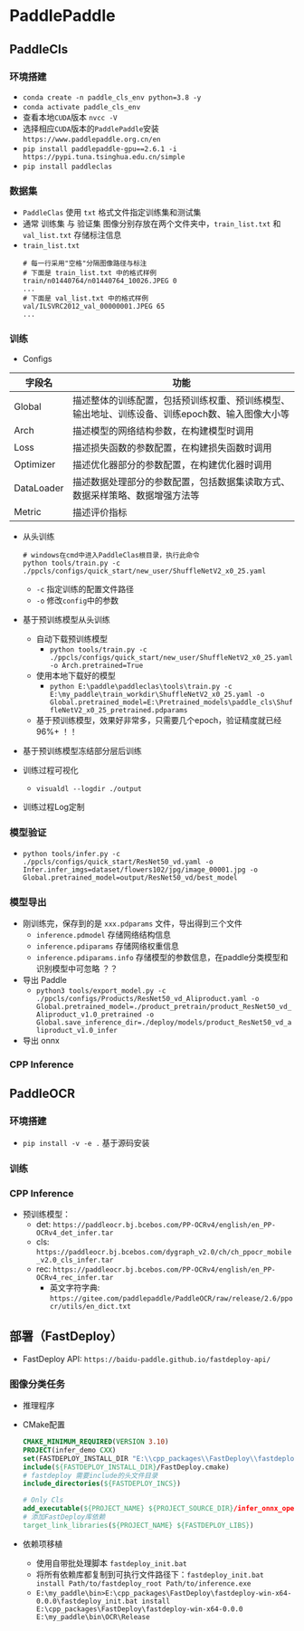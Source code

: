 # PaddlePaddle

## PaddleCls
### 环境搭建
- `conda create -n paddle_cls_env python=3.8 -y`
- `conda activate paddle_cls_env`
- 查看本地`CUDA`版本 `nvcc -V`
- 选择相应`CUDA`版本的`PaddlePaddle`安装 `https://www.paddlepaddle.org.cn/en`
- `pip install paddlepaddle-gpu==2.6.1 -i https://pypi.tuna.tsinghua.edu.cn/simple`
- `pip install paddleclas`

### 数据集
- `PaddleClas` 使用 `txt` 格式文件指定训练集和测试集
- 通常 训练集 与 验证集 图像分别存放在两个文件夹中，`train_list.txt` 和 `val_list.txt` 存储标注信息
- `train_list.txt`
  ```
  # 每一行采用"空格"分隔图像路径与标注
  # 下面是 train_list.txt 中的格式样例
  train/n01440764/n01440764_10026.JPEG 0
  ...
  # 下面是 val_list.txt 中的格式样例
  val/ILSVRC2012_val_00000001.JPEG 65
  ...
  ```

### 训练
- Configs
  
字段名|功能
----|----
Global|描述整体的训练配置，包括预训练权重、预训练模型、输出地址、训练设备、训练epoch数、输入图像大小等
Arch|描述模型的网络结构参数，在构建模型时调用
Loss|描述损失函数的参数配置，在构建损失函数时调用
Optimizer|描述优化器部分的参数配置，在构建优化器时调用
DataLoader|描述数据处理部分的参数配置，包括数据集读取方式、数据采样策略、数据增强方法等
Metric|描述评价指标

- 从头训练
  ```
  # windows在cmd中进入PaddleClas根目录，执行此命令
  python tools/train.py -c ./ppcls/configs/quick_start/new_user/ShuffleNetV2_x0_25.yaml
  ```
  - `-c` 指定训练的配置文件路径
  - `-o` 修改`config`中的参数

- 基于预训练模型从头训练
  - 自动下载预训练模型
    - `python tools/train.py -c ./ppcls/configs/quick_start/new_user/ShuffleNetV2_x0_25.yaml -o Arch.pretrained=True`
  - 使用本地下载好的模型
    - `python E:\paddle\paddleclas\tools\train.py -c E:\my_paddle\train_workdir\ShuffleNetV2_x0_25.yaml -o Global.pretrained_model=E:\Pretrained_models\paddle_cls\ShuffleNetV2_x0_25_pretrained.pdparams`
  - 基于预训练模型，效果好非常多，只需要几个epoch，验证精度就已经96%+ ！！
- 基于预训练模型冻结部分层后训练 
- 训练过程可视化
  - `visualdl --logdir ./output`
- 训练过程Log定制

### 模型验证
- `python tools/infer.py -c ./ppcls/configs/quick_start/ResNet50_vd.yaml -o Infer.infer_imgs=dataset/flowers102/jpg/image_00001.jpg -o Global.pretrained_model=output/ResNet50_vd/best_model`

### 模型导出
- 刚训练完，保存到的是 `xxx.pdparams` 文件，导出得到三个文件 
  - `inference.pdmodel`  存储网络结构信息
  - `inference.pdiparams`  存储网络权重信息
  - `inference.pdiparams.info`  存储模型的参数信息，在paddle分类模型和识别模型中可忽略 ？？
- 导出 Paddle
  - `python3 tools/export_model.py -c ./ppcls/configs/Products/ResNet50_vd_Aliproduct.yaml -o Global.pretrained_model=./product_pretrain/product_ResNet50_vd_Aliproduct_v1.0_pretrained -o Global.save_inference_dir=./deploy/models/product_ResNet50_vd_aliproduct_v1.0_infer`
- 导出 onnx


### CPP Inference

## PaddleOCR
### 环境搭建
- `pip install -v -e .`  基于源码安装

### 训练

### CPP Inference

- 预训练模型：
  - det: `https://paddleocr.bj.bcebos.com/PP-OCRv4/english/en_PP-OCRv4_det_infer.tar`
  - cls: `https://paddleocr.bj.bcebos.com/dygraph_v2.0/ch/ch_ppocr_mobile_v2.0_cls_infer.tar`
  - rec: `https://paddleocr.bj.bcebos.com/PP-OCRv4/english/en_PP-OCRv4_rec_infer.tar`
    - 英文字符字典: `https://gitee.com/paddlepaddle/PaddleOCR/raw/release/2.6/ppocr/utils/en_dict.txt`


## 部署（FastDeploy）
- FastDeploy API: `https://baidu-paddle.github.io/fastdeploy-api/`

### 图像分类任务
- 推理程序

- CMake配置
  ```cmake
  CMAKE_MINIMUM_REQUIRED(VERSION 3.10)
  PROJECT(infer_demo CXX)
  set(FASTDEPLOY_INSTALL_DIR "E:\\cpp_packages\\FastDeploy\\fastdeploy-win-x64-0.0.0")
  include(${FASTDEPLOY_INSTALL_DIR}/FastDeploy.cmake)
  # fastdeploy 需要include的头文件目录
  include_directories(${FASTDEPLOY_INCS})

  # Only Cls
  add_executable(${PROJECT_NAME} ${PROJECT_SOURCE_DIR}/infer_onnx_openvino.cc)
  # 添加FastDeploy库依赖
  target_link_libraries(${PROJECT_NAME} ${FASTDEPLOY_LIBS})
  ```

- 依赖项移植
  - 使用自带批处理脚本 `fastdeploy_init.bat`
  - 将所有依赖库都复制到可执行文件路径下：`fastdeploy_init.bat install Path/to/fastdeploy_root Path/to/inference.exe`
  - `E:\my_paddle\bin>E:\cpp_packages\FastDeploy\fastdeploy-win-x64-0.0.0\fastdeploy_init.bat install E:\cpp_packages\FastDeploy\fastdeploy-win-x64-0.0.0 E:\my_paddle\bin\OCR\Release`
